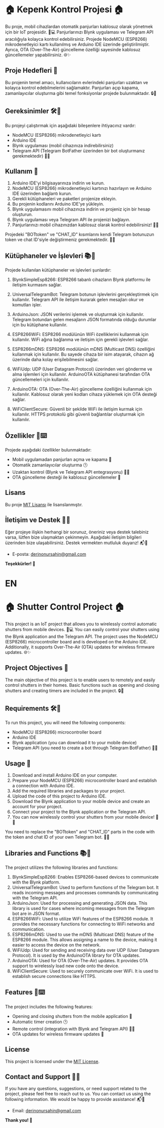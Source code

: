 # 🏠 Kepenk Kontrol Projesi 🏠

Bu proje, mobil cihazlardan otomatik panjurları kablosuz olarak yönetmek için bir IoT projesidir. 📱💻 Panjurlarınızı Blynk uygulaması ve Telegram API aracılığıyla kolayca kontrol edebilirsiniz. Projede NodeMCU (ESP8266) mikrodenetleyici kartı kullanılmış ve Arduino IDE üzerinde geliştirilmiştir. Ayrıca, OTA (Over-The-Air) güncelleme özelliği sayesinde kablosuz güncellemeler yapabilirsiniz. 🌐✨

## Proje Hedefleri 🎯

Bu projenin temel amacı, kullanıcıların evlerindeki panjurları uzaktan ve kolayca kontrol edebilmelerini sağlamaktır. Panjurları açıp kapama, zamanlayıcılar oluşturma gibi temel fonksiyonlar projede bulunmaktadır. 🔒📲

## Gereksinimler 🛠️🔧

Bu projeyi çalıştırmak için aşağıdaki bileşenlere ihtiyacınız vardır:
- NodeMCU (ESP8266) mikrodenetleyici kartı
- Arduino IDE
- Blynk uygulaması (mobil cihazınıza indirebilirsiniz)
- Telegram API (Telegram BotFather üzerinden bir bot oluşturmanız gerekmektedir) 🤖🌟

## Kullanım 🚀

1. Arduino IDE'yi bilgisayarınıza indirin ve kurun.
2. NodeMCU (ESP8266) mikrodenetleyici kartınızı hazırlayın ve Arduino IDE üzerinden bağlantı kurun.
3. Gerekli kütüphaneleri ve paketleri projenize ekleyin.
4. Bu projenin kodlarını Arduino IDE'ye yükleyin.
5. Blynk uygulamasını mobil cihazınıza indirin ve projeniz için bir hesap oluşturun.
6. Blynk uygulaması veya Telegram API ile projenizi bağlayın.
7. Panjurlarınızı mobil cihazınızdan kablosuz olarak kontrol edebilirsiniz! 🎉📱

Projedeki "BOTtoken" ve "CHAT_ID" kısımlarını kendi Telegram botunuzun token ve chat ID'siyle değiştirmeniz gerekmektedir. 🔑📝

## Kütüphaneler ve İşlevleri 📚🔧

Projede kullanılan kütüphaneler ve işlevleri şunlardır:

1. BlynkSimpleEsp8266: ESP8266 tabanlı cihazların Blynk platformu ile iletişim kurmasını sağlar.

2. UniversalTelegramBot: Telegram botunun işlevlerini gerçekleştirmek için kullanılır. Telegram API ile iletişim kurarak gelen mesajları okur ve komutları işler.

3. ArduinoJson: JSON verilerini işlemek ve oluşturmak için kullanılır. Telegram botundan gelen mesajların JSON formatında olduğu durumlar için bu kütüphane kullanılır.

4. ESP8266WiFi: ESP8266 modülünün WiFi özelliklerini kullanmak için kullanılır. WiFi ağına bağlanma ve iletişim için gerekli işlevleri sağlar.

5. ESP8266mDNS: ESP8266 modülünün mDNS (Multicast DNS) özelliğini kullanmak için kullanılır. Bu sayede cihaza bir isim atayarak, cihazın ağ üzerinde daha kolay erişilebilmesini sağlar.

6. WiFiUdp: UDP (User Datagram Protocol) üzerinden veri gönderme ve alma işlemleri için kullanılır. ArduinoOTA kütüphanesi tarafından OTA güncellemeleri için kullanılır.

7. ArduinoOTA: OTA (Over-The-Air) güncelleme özelliğini kullanmak için kullanılır. Kablosuz olarak yeni kodları cihaza yüklemek için OTA desteği sağlar.

8. WiFiClientSecure: Güvenli bir şekilde WiFi ile iletişim kurmak için kullanılır. HTTPS protokolü gibi güvenli bağlantılar oluşturmak için kullanılır.

## Özellikler 🌟⌨️

Projede aşağıdaki özellikler bulunmaktadır:
- Mobil uygulamadan panjurları açma ve kapama 🔄
- Otomatik zamanlayıcılar oluşturma 🕒
- Uzaktan kontrol (Blynk ve Telegram API entegrasyonu) 📲💬
- OTA güncelleme desteği ile kablosuz güncellemeler 📡

## Lisans
Bu proje [MIT Lisansı](https://opensource.org/licenses/MIT) ile lisanslanmıştır.


## İletişim ve Destek 📧🤝

Eğer projeye ilişkin herhangi bir sorunuz, öneriniz veya destek talebiniz varsa, lütfen bize ulaşmaktan çekinmeyin. Aşağıdaki iletişim bilgileri üzerinden bize ulaşabilirsiniz. Destek vermekten mutluluk duyarız! 📬🚀

* E-posta: [derinonursahin@gmail.com](mailto:derinonursahin@gmail.com)

**Teşekkürler! 🙌**


# EN

# 🏠 Shutter Control Project 🏠

This project is an IoT project that allows you to wirelessly control automatic shutters from mobile devices. 📱💻 You can easily control your shutters using the Blynk application and the Telegram API. The project uses the NodeMCU (ESP8266) microcontroller board and is developed on the Arduino IDE. Additionally, it supports Over-The-Air (OTA) updates for wireless firmware updates. 🌐✨

## Project Objectives 🎯

The main objective of this project is to enable users to remotely and easily control shutters in their homes. Basic functions such as opening and closing shutters and creating timers are included in the project. 🔒📲

## Requirements 🛠️🔧

To run this project, you will need the following components:
- NodeMCU (ESP8266) microcontroller board
- Arduino IDE
- Blynk application (you can download it to your mobile device)
- Telegram API (you need to create a bot through Telegram BotFather) 🤖🌟

## Usage 🚀

1. Download and install Arduino IDE on your computer.
2. Prepare your NodeMCU (ESP8266) microcontroller board and establish a connection with Arduino IDE.
3. Add the required libraries and packages to your project.
4. Upload the code of this project to Arduino IDE.
5. Download the Blynk application to your mobile device and create an account for your project.
6. Connect your project to the Blynk application or the Telegram API.
7. You can now wirelessly control your shutters from your mobile device! 🎉📱

You need to replace the "BOTtoken" and "CHAT_ID" parts in the code with the token and chat ID of your own Telegram bot. 🔑📝

## Libraries and Functions 📚🔧

The project utilizes the following libraries and functions:

1. BlynkSimpleEsp8266: Enables ESP8266-based devices to communicate with the Blynk platform.
2. UniversalTelegramBot: Used to perform functions of the Telegram bot. It reads incoming messages and processes commands by communicating with the Telegram API.
3. ArduinoJson: Used for processing and generating JSON data. This library is used for cases where incoming messages from the Telegram bot are in JSON format.
4. ESP8266WiFi: Used to utilize WiFi features of the ESP8266 module. It provides the necessary functions for connecting to WiFi networks and communication.
5. ESP8266mDNS: Used to use the mDNS (Multicast DNS) feature of the ESP8266 module. This allows assigning a name to the device, making it easier to access the device on the network.
6. WiFiUdp: Used for sending and receiving data over UDP (User Datagram Protocol). It is used by the ArduinoOTA library for OTA updates.
7. ArduinoOTA: Used for OTA (Over-The-Air) updates. It provides OTA support to wirelessly load new code onto the device.
8. WiFiClientSecure: Used to securely communicate over WiFi. It is used to establish secure connections like HTTPS.

## Features 🌟⌨️

The project includes the following features:
- Opening and closing shutters from the mobile application 🔄
- Automatic timer creation 🕒
- Remote control (integration with Blynk and Telegram API) 📲💬
- OTA updates for wireless firmware updates 📡

## License

This project is licensed under the [MIT License](LICENCE).

## Contact and Support 📧🤝

If you have any questions, suggestions, or need support related to the project, please feel free to reach out to us. You can contact us using the following information. We would be happy to provide assistance! 📬🚀

* Email: [derinonursahin@gmail.com](mailto:derinonursahin@gmail.com)

**Thank you! 🙌**

